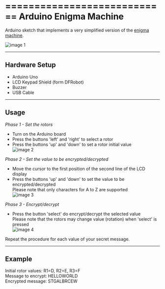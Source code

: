 ============================
Arduino Enigma Machine
============================

Arduino sketch that implements a very simplified version of the [enigma machine](https://en.wikipedia.org/wiki/Enigma_machine "Enigma Machine").

![image 1](images/enigma-machine-1.png) 

----------------------------------
Hardware Setup
----------------------------------
* Arduino Uno 
* LCD Keypad Shield (form DFRobot)
* Buzzer
* USB Cable

----------------------------------
Usage
----------------------------------
*Phase 1 - Set the rotors*  
* Turn on the Arduino board
* Press the buttons 'left' and 'right' to select a rotor
* Press the buttons 'up' and 'down' to set a rotor initial value  
![image 2](images/enigma-machine-2.png)  

*Phase 2 - Set the value to be encrypted/decrypted*  
* Move the cursor to the first position of the second line of the LCD display
* Press the buttons 'up' and 'down' to set the value to be encrypted/decrypted  
  Please note that only characters for A to Z are supported  
![image 3](images/enigma-machine-3.png)  

*Phase 3 - Encrypt/decrypt*  
* Press the button 'select' do encrypt/decrypt the selected value  
  Please note that the rotors may change value (rotation) when 'select' is pressed  
![image 4](images/enigma-machine-4.png)  

Repeat the procedure for each value of your secret message.  

----------------------------------
Example
----------------------------------
Initial rotor values: R1=D, R2=E, R3=F  
Message to encrypt: HELLOWORLD  
Encrypted message: STGALBRCEW  
